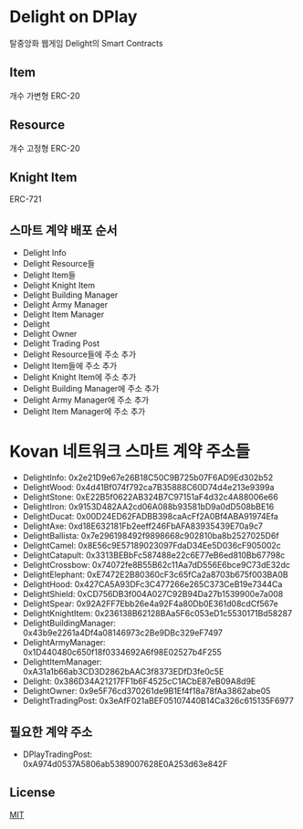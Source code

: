 # Delight on DPlay
탈중앙화 웹게임 Delight의 Smart Contracts

## Item
개수 가변형 ERC-20

## Resource
개수 고정형 ERC-20

## Knight Item
ERC-721

## 스마트 계약 배포 순서
- Delight Info
- Delight Resource들
- Delight Item들
- Delight Knight Item
- Delight Building Manager
- Delight Army Manager
- Delight Item Manager
- Delight
- Delight Owner
- Delight Trading Post
- Delight Resource들에 주소 추가
- Delight Item들에 주소 추가
- Delight Knight Item에 주소 추가
- Delight Building Manager에 주소 추가
- Delight Army Manager에 주소 추가
- Delight Item Manager에 주소 추가

# Kovan 네트워크 스마트 계약 주소들
- DelightInfo: 0x2e21D9e67e26B18C50C9B725b07F6AD9Ed302b52
- DelightWood: 0x4d41Bf074f792ca7B35888C60D74d4e213e9399a
- DelightStone: 0xE22B5f0622AB324B7C97151aF4d32c4A88006e66
- DelightIron: 0x9153D482AA2cd06A088b93581bD9a0dD508bBE16
- DelightDucat: 0x00D24ED62FADBB398caAcFf2A0Bf4ABA91974Efa
- DelightAxe: 0xd18E632181Fb2eeff246FbAFA83935439E70a9c7
- DelightBallista: 0x7e296198492f9898668c902810ba8b2527025D6f
- DelightCamel: 0x8E56c9E57189023097FdaD34Ee5D036cF905002c
- DelightCatapult: 0x3313BEBbFc587488e22c6E77eB6ed810Bb67798c
- DelightCrossbow: 0x74072fe8B55B62c11Aa7dD556E6bce9C73dE32dc
- DelightElephant: 0xE7472E2B80360cF3c65fCa2a8703b675f003BA0B
- DelightHood: 0x427CA5A93DFc3C477266e265C373CeB19e7344Ca
- DelightShield: 0xCD756DB3f004A027C92B94Da27b1539900e7a008
- DelightSpear: 0x92A2FF7Ebb26e4a92F4a80Db0E361d08cdCf567e
- DelightKnightItem: 0x236138B62128BAa5F6c053eD1c5530171Bd58287
- DelightBuildingManager: 0x43b9e2261a4Df4a08146973c2Be9DBc329eF7497
- DelightArmyManager: 0x1D440480c650f18f0334692A6f98E02527b4F255
- DelightItemManager: 0xA31a1b66ab3CD3D2862bAAC3f8373EDfD3fe0c5E
- Delight: 0x386D34A21217FF1b6F4525cC1ACbE87eB09A8d9E
- DelightOwner: 0x9e5F76cd370261de9B1Ef4f18a78fAa3862abe05
- DelightTradingPost: 0x3eAfF021aBEF05107440B14Ca326c615135F6977

## 필요한 계약 주소
- DPlayTradingPost: 0xA974d0537A5806ab5389007628E0A253d63e842F

## License
[MIT](LICENSE)